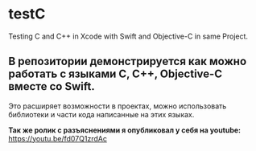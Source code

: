 # testC
Testing C and C++ in Xcode with Swift and Objective-C in same Project.

В репозитории демонстрируется как можно работать с языками C, C++, Objective-C вместе со Swift. 
---
Это расширяет возможности в проектах, можно использовать библиотеки и части кода написанные на этих языках.

**Так же ролик с разъяснениями я опубликовал у себя на youtube:**
https://youtu.be/fd07Q1zrdAc
